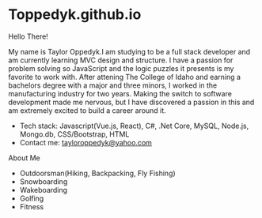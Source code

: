 # Toppedyk.github.io

Hello There! 

My name is Taylor Oppedyk.I am studying to be a full stack developer and am currently learning MVC design and structure. 
I have a passion for problem solving so JavaScript and the logic puzzles it presents is my favorite to work with.
After attening The College of Idaho and earning a bachelors degree with a major and three minors, 
I worked in the manufacturing industry for two years. 
Making the switch to software development made me nervous, but I have discovered a passion in this and am extremely excited to build a career around it. 

 - Tech stack: Javascript(Vue.js, React), C#, .Net Core, MySQL, Node.js, Mongo.db, CSS/Bootstrap, HTML
 - Contact me: tayloroppedyk@yahoo.com
 
 
 About Me
  - Outdoorsman(Hiking, Backpacking, Fly Fishing)
  - Snowboarding
  - Wakeboarding
  - Golfing
  - Fitness
